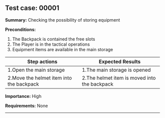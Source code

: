 ## Test case: 00001

**Summary:**
Checking the possibility of storing equipment

**Preconditions:**

1. The Backpack is contained the free slots
2. The Player is in the tactical operations
3. Equipment items are available in the main storage

Step actions | Expected Results
------------ | -------------
1.Open the main storage | 1.The main storage is opened
2.Move the helmet item into the backpack | 2.The helmet item is moved into the backpack

**Importance:** High

**Requirements:** None

------------------------------------------------------------------------
